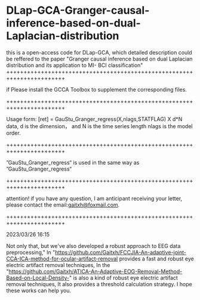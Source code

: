 # DLap-GCA-Granger-causal-inference-based-on-dual-Laplacian-distribution
this is a open-access code for DLap-GCA, which detailed description could be reffered to the paper "Granger causal inference based on dual Laplacian distribution and its application to MI- BCI classification"
+++++++++++++++++++++++++++++++++++++++++++++++++++++++++++++++++++++++

if Please install the GCCA Toolbox to supplement the corresponding files.

+++++++++++++++++++++++++++++++++++++++++++++++++++++++++++++++++++++++

Usage form: [ret] = GauStu_Granger_regress(X,nlags,STATFLAG) X d*N data, d is the dimension， and N is the time series length nlags is the model order.

+++++++++++++++++++++++++++++++++++++++++++++++++++++++++++++++++++++++

”GauStu_Granger_regress“ is used in the same way as ”GauStu_Granger_regress“

+++++++++++++++++++++++++++++++++++++++++++++++++++++++++++++++++++++++

attention! if you have any question, I am anticipant receiving your letter, please contact the email:gaitxh@foxmail.com.

+++++++++++++++++++++++++++++++++++++++++++++++++++++++++++++++++++++++

2023/03/26 16:15

Not only that, but we've also developed a robust approach to EEG data preprocessing," In "https://github.com/Gaitxh/FCCJIA-An-adaptive-joint-CCA-ICA-method-for-ocular-artifact-removal provides a fast and robust eye electric artifact removal techniques, In the "https://github.com/Gaitxh/ATICA-An-Adaptive-EOG-Removal-Method-Based-on-Local-Density-" is also a kind of robust eye electric artifact removal techniques, It also provides a threshold calculation strategy. I hope these works can help you.
